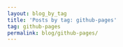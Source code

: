 ```yaml
---
layout: blog_by_tag
title: 'Posts by tag: github-pages'
tag: github-pages
permalink: blog/github-pages/
---
```

